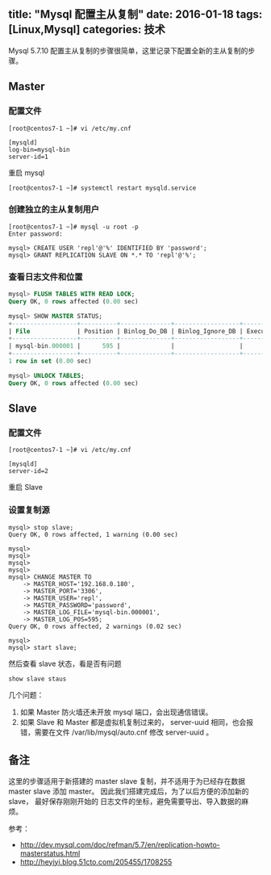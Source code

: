 title: "Mysql 配置主从复制"
date: 2016-01-18
tags: [Linux,Mysql]
categories: 技术
---

Mysql 5.7.10 配置主从复制的步骤很简单，这里记录下配置全新的主从复制的步骤。<!--more-->

## Master

### 配置文件

```
[root@centos7-1 ~]# vi /etc/my.cnf

[mysqld]
log-bin=mysql-bin
server-id=1
```

重启 mysql

```
[root@centos7-1 ~]# systemctl restart mysqld.service
```

### 创建独立的主从复制用户

```
[root@centos7-1 ~]# mysql -u root -p
Enter password: 

mysql> CREATE USER 'repl'@'%' IDENTIFIED BY 'password';
mysql> GRANT REPLICATION SLAVE ON *.* TO 'repl'@'%';
```

### 查看日志文件和位置

```sql
mysql> FLUSH TABLES WITH READ LOCK;
Query OK, 0 rows affected (0.00 sec)

mysql> SHOW MASTER STATUS;
+------------------+----------+--------------+------------------+-------------------+
| File             | Position | Binlog_Do_DB | Binlog_Ignore_DB | Executed_Gtid_Set |
+------------------+----------+--------------+------------------+-------------------+
| mysql-bin.000001 |      595 |              |                  |                   |
+------------------+----------+--------------+------------------+-------------------+
1 row in set (0.00 sec)

mysql> UNLOCK TABLES;
Query OK, 0 rows affected (0.00 sec) 
```

## Slave 

### 配置文件

```
[root@centos7-1 ~]# vi /etc/my.cnf

[mysqld]
server-id=2
```

重启 Slave

### 设置复制源

```
mysql> stop slave;
Query OK, 0 rows affected, 1 warning (0.00 sec)

mysql> 
mysql> 
mysql> 
mysql> 
mysql> CHANGE MASTER TO
    -> MASTER_HOST='192.168.0.180',
    -> MASTER_PORT='3306',
    -> MASTER_USER='repl',
    -> MASTER_PASSWORD='password',
    -> MASTER_LOG_FILE='mysql-bin.000001',
    -> MASTER_LOG_POS=595;
Query OK, 0 rows affected, 2 warnings (0.02 sec)

mysql> 
mysql> start slave;
```

然后查看 slave 状态，看是否有问题

```
show slave staus
```

几个问题：

1. 如果 Master 防火墙还未开放 mysql 端口，会出现通信错误。
2. 如果 Slave 和 Master 都是虚拟机复制过来的， server-uuid 相同，也会报错，需要在文件 /var/lib/mysql/auto.cnf 修改 server-uuid 。

## 备注

这里的步骤适用于新搭建的 master slave 复制，并不适用于为已经存在数据 master slave 添加 master。 因此我们搭建完成后，为了以后方便的添加新的 slave， 最好保存刚刚开始的 日志文件的坐标，避免需要导出、导入数据的麻烦。

参考：

- http://dev.mysql.com/doc/refman/5.7/en/replication-howto-masterstatus.html
- http://heyiyi.blog.51cto.com/205455/1708255
